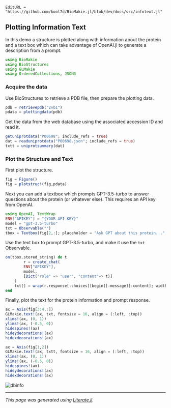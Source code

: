 ```@meta
EditURL = "https://github.com/kool7d/BioMakie.jl/blob/dev/docs/src/infotext.jl"
```

## Plotting Information Text
In this demo a structure is plotted along with information about the protein
and a text box which can take advantage of OpenAI.jl to generate a description from
a prompt.

````julia
using BioMakie
using BioStructures
using GLMakie
using OrderedCollections, JSON3
````

### Acquire the data
Use BioStructures to retrieve a PDB file, then prepare the plotting data.

````julia
pdb = retrievepdb("2vb1")
pdata = plottingdata(pdb)
````

Get the data from the web database using the associated accession ID and read it.

````julia
getuniprotdata("P00698"; include_refs = true)
dat = readuniprotdata("P00698.json"; include_refs = true)
txtt = uniprotsummary(dat)
````

### Plot the Structure and Text
First plot the structure.

````julia
fig = Figure()
fig = plotstruc!(fig,pdata)
````

Next you can add a textbox which prompts GPT-3.5-turbo to answer questions about
the protein (or whatever else). This requires an API key from OpenAI.

````julia
using OpenAI, TextWrap
ENV["APIKEY"] = "{YOUR API KEY}"
model = "gpt-3.5-turbo"
txt = Observable("")
tbox = Textbox(fig[2,:]; placeholder = "Ask GPT about this protein...", width = 500)
````

Use the text box to prompt GPT-3.5-turbo, and make it use the `txt` Observable.

````julia
on(tbox.stored_string) do t
        r = create_chat(
        ENV["APIKEY"],
        model,
        [Dict("role" => "user", "content"=> t)]
    )
    txt[] = wrap(r.response[:choices][begin][:message][:content]; width = 75)
end
````

Finally, plot the text for the protein information and prompt response.

````julia
ax = Axis(fig[3:4,:])
GLMakie.text!(ax, txt, fontsize = 16, align = (:left, :top))
xlims!(ax, (0, 1))
ylims!(ax, (-0.5, 0))
hidespines!(ax)
hideydecorations!(ax)
hidexdecorations!(ax)

ax = Axis(fig[1,2])
GLMakie.text!(ax, txtt, fontsize = 16, align = (:left, :top))
xlims!(ax, (0, 1))
ylims!(ax, (-0.5, 0))
hidespines!(ax)
hideydecorations!(ax)
hidexdecorations!(ax)
````
![dbinfo](../assets/dbinfo.gif)

---

*This page was generated using [Literate.jl](https://github.com/fredrikekre/Literate.jl).*

